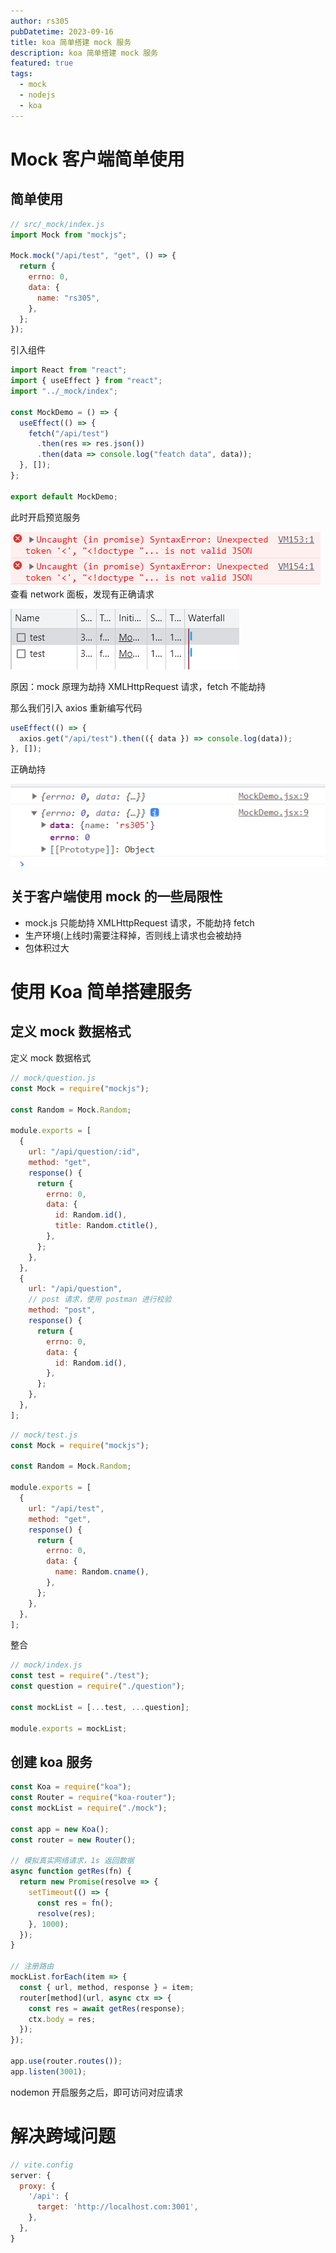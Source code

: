 ```yaml
---
author: rs305
pubDatetime: 2023-09-16
title: koa 简单搭建 mock 服务
description: koa 简单搭建 mock 服务
featured: true
tags:
  - mock
  - nodejs
  - koa
---
```


# Mock 客户端简单使用

## 简单使用

```js
// src/_mock/index.js
import Mock from "mockjs";

Mock.mock("/api/test", "get", () => {
  return {
    errno: 0,
    data: {
      name: "rs305",
    },
  };
});
```

引入组件

```jsx
import React from "react";
import { useEffect } from "react";
import "../_mock/index";

const MockDemo = () => {
  useEffect(() => {
    fetch("/api/test")
      .then(res => res.json())
      .then(data => console.log("featch data", data));
  }, []);
};

export default MockDemo;
```

此时开启预览服务

![image-20230916130824652](/src/content/blog/koa%20简单搭建%20mock%20服务/img/image-20230916130824652.png)
查看 network 面板，发现有正确请求

![image-20230916131021030](/src/content/blog/koa%20简单搭建%20mock%20服务/img/image-20230916131021030.png)

原因：mock 原理为劫持 XMLHttpRequest 请求，fetch 不能劫持

那么我们引入 axios 重新编写代码

```jsx
useEffect(() => {
  axios.get("/api/test").then(({ data }) => console.log(data));
}, []);
```

正确劫持

![image-20230916131544216](/src/content/blog/koa%20简单搭建%20mock%20服务/img/image-20230916131544216.png)

## 关于客户端使用 mock 的一些局限性

- mock.js 只能劫持 XMLHttpRequest 请求，不能劫持 fetch
- 生产环境(上线时)需要注释掉，否则线上请求也会被劫持
- 包体积过大

# 使用 Koa 简单搭建服务

## 定义 mock 数据格式

定义 mock 数据格式

```js
// mock/question.js
const Mock = require("mockjs");

const Random = Mock.Random;

module.exports = [
  {
    url: "/api/question/:id",
    method: "get",
    response() {
      return {
        errno: 0,
        data: {
          id: Random.id(),
          title: Random.ctitle(),
        },
      };
    },
  },
  {
    url: "/api/question",
    // post 请求，使用 postman 进行校验
    method: "post",
    response() {
      return {
        errno: 0,
        data: {
          id: Random.id(),
        },
      };
    },
  },
];
```

```js
// mock/test.js
const Mock = require("mockjs");

const Random = Mock.Random;

module.exports = [
  {
    url: "/api/test",
    method: "get",
    response() {
      return {
        errno: 0,
        data: {
          name: Random.cname(),
        },
      };
    },
  },
];
```

整合

```js
// mock/index.js
const test = require("./test");
const question = require("./question");

const mockList = [...test, ...question];

module.exports = mockList;
```

## 创建 koa 服务

```js
const Koa = require("koa");
const Router = require("koa-router");
const mockList = require("./mock");

const app = new Koa();
const router = new Router();

// 模拟真实网络请求，1s 返回数据
async function getRes(fn) {
  return new Promise(resolve => {
    setTimeout(() => {
      const res = fn();
      resolve(res);
    }, 1000);
  });
}

// 注册路由
mockList.forEach(item => {
  const { url, method, response } = item;
  router[method](url, async ctx => {
    const res = await getRes(response);
    ctx.body = res;
  });
});

app.use(router.routes());
app.listen(3001);
```

nodemon 开启服务之后，即可访问对应请求

# 解决跨域问题

```js
// vite.config
server: {
  proxy: {
    '/api': {
      target: 'http://localhost.com:3001',
    },
  },
}
```
